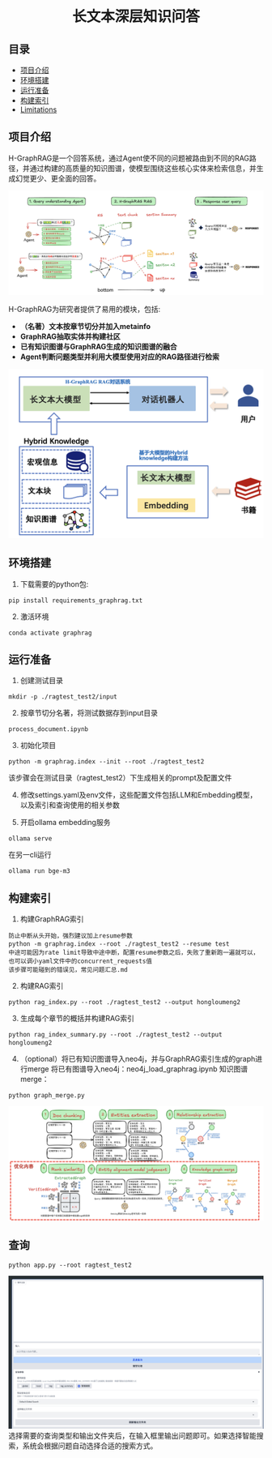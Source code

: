 <div align="center"><h1>长文本深层知识问答</h1></div>

## 目录

- [项目介绍](#项目介绍)
- [环境搭建](#环境搭建)
- [运行准备](#运行准备)
- [构建索引](构建索引)
- [Limitations](#limitations)

## 项目介绍

H-GraphRAG是一个回答系统，通过Agent使不同的问题被路由到不同的RAG路径，并通过构建的高质量的知识图谱，使模型围绕这些核心实体来检索信息，并生成幻觉更少、更全面的回答。

![H-GraphRAG](H-GraphRAG.png)

H-GraphRAG为研究者提供了易用的模块，包括:

- **（名著）文本按章节切分并加入metainfo**
- **GraphRAG抽取实体并构建社区** 
- **已有知识图谱与GraphRAG生成的知识图谱的融合**
- **Agent判断问题类型并利用大模型使用对应的RAG路径进行检索**

![技术方案](技术方案.png)

## 环境搭建
1. 下载需要的python包:
```shell
pip install requirements_graphrag.txt
```
2. 激活环境
```shell
conda activate graphrag
```

## 运行准备
1. 创建测试目录
```shell
mkdir -p ./ragtest_test2/input
```
2. 按章节切分名著，将测试数据存到input目录
```shell
process_document.ipynb
```
3. 初始化项目
```shell
python -m graphrag.index --init --root ./ragtest_test2
```
该步骤会在测试目录（ragtest_test2）下生成相关的prompt及配置文件

4. 修改settings.yaml及env文件，这些配置文件包括LLM和Embedding模型，以及索引和查询使用的相关参数

5. 开启ollama embedding服务
```shell
ollama serve
```
在另一cli运行
```shell
ollama run bge-m3
```

## 构建索引

1. 构建GraphRAG索引
```shell
防止中断从头开始，强烈建议加上resume参数
python -m graphrag.index --root ./ragtest_test2 --resume test
中途可能因为rate limit导致中途中断，配置resume参数之后，失败了重新跑一遍就可以，也可以调小yaml文件中的concurrent_requests值
该步骤可能碰到的错误见，常见问题汇总.md
```

2. 构建RAG索引
```shell
python rag_index.py --root ./ragtest_test2 --output hongloumeng2
```

3. 生成每个章节的概括并构建RAG索引
```shell
python rag_index_summary.py --root ./ragtest_test2 --output hongloumeng2
```

4. （optional）将已有知识图谱导入neo4j，并与GraphRAG索引生成的graph进行merge
将已有图谱导入neo4j：neo4j_load_graphrag.ipynb
知识图谱merge：
```shell
python graph_merge.py
```
![知识图谱融合过程](知识图谱融合.png)

## 查询
```shell
python app.py --root ragtest_test2
```

![UI Example](demo1.png)
选择需要的查询类型和输出文件夹后，在输入框里输出问题即可。如果选择智能搜索，系统会根据问题自动选择合适的搜索方式。
